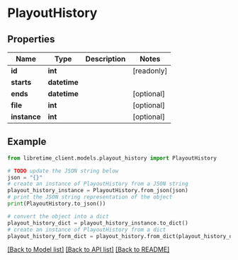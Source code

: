 # PlayoutHistory


## Properties

Name | Type | Description | Notes
------------ | ------------- | ------------- | -------------
**id** | **int** |  | [readonly] 
**starts** | **datetime** |  | 
**ends** | **datetime** |  | [optional] 
**file** | **int** |  | [optional] 
**instance** | **int** |  | [optional] 

## Example

```python
from libretime_client.models.playout_history import PlayoutHistory

# TODO update the JSON string below
json = "{}"
# create an instance of PlayoutHistory from a JSON string
playout_history_instance = PlayoutHistory.from_json(json)
# print the JSON string representation of the object
print(PlayoutHistory.to_json())

# convert the object into a dict
playout_history_dict = playout_history_instance.to_dict()
# create an instance of PlayoutHistory from a dict
playout_history_form_dict = playout_history.from_dict(playout_history_dict)
```
[[Back to Model list]](../README.md#documentation-for-models) [[Back to API list]](../README.md#documentation-for-api-endpoints) [[Back to README]](../README.md)


